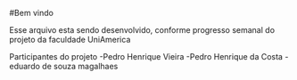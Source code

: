 #Bem vindo

Esse arquivo esta sendo desenvolvido, conforme progresso semanal do projeto da faculdade UniAmerica

Participantes do projeto
-Pedro Henrique Vieira
-Pedro Henrique da Costa
-eduardo de souza magalhaes

